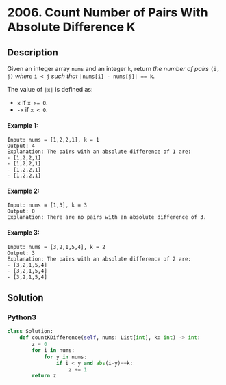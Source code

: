 # 2006. Count Number of Pairs With Absolute Difference K

## Description
Given an integer array `nums` and an integer `k`, return *the number of pairs* `(i, j)` *where* `i < j` *such that* `|nums[i] - nums[j]| == k`.

The value of `|x|` is defined as:

* `x` if `x >= 0`.
* `-x` if `x < 0`.

#### Example 1:
```
Input: nums = [1,2,2,1], k = 1
Output: 4
Explanation: The pairs with an absolute difference of 1 are:
- [1,2,2,1]
- [1,2,2,1]
- [1,2,2,1]
- [1,2,2,1]
```

#### Example 2:
```
Input: nums = [1,3], k = 3
Output: 0
Explanation: There are no pairs with an absolute difference of 3.
```

#### Example 3:
```
Input: nums = [3,2,1,5,4], k = 2
Output: 3
Explanation: The pairs with an absolute difference of 2 are:
- [3,2,1,5,4]
- [3,2,1,5,4]
- [3,2,1,5,4]
```


## Solution

### Python3
```python
class Solution:
    def countKDifference(self, nums: List[int], k: int) -> int:
        z = 0
        for i in nums:
            for y in nums:
                if i < y and abs(i-y)==k:
                    z += 1
        return z
```